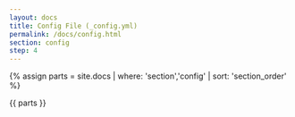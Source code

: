 ```yaml
---
layout: docs
title: Config File (_config.yml)
permalink: /docs/config.html
section: config
step: 4
---
```


{% assign parts = site.docs | where: 'section','config' | sort: 'section_order' %}

{{ parts }}